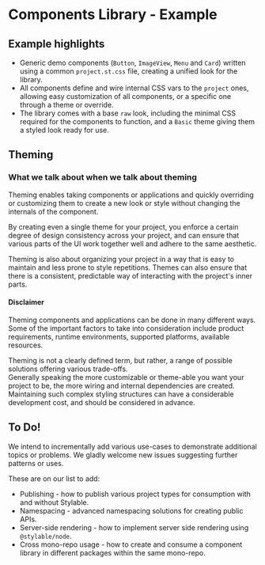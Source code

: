 # Components Library - Example

## Example highlights

- Generic demo components (`Button`, `ImageView`, `Menu` and `Card`) written using a common `project.st.css` file, creating a unified look for the library.
- All components define and wire internal CSS vars to the `project` ones, allowing easy customization of all components, or a specific one through a theme or override.
- The library comes with a base `raw` look, including the minimal CSS required for the components to function, and a `Basic` theme giving them a styled look ready for use.

## Theming

### What we talk about when we talk about theming

Theming enables taking components or applications and quickly overriding or customizing them to create a new look or style without changing the internals of the component.

By creating even a single theme for your project, you enforce a certain degree of design consistency across your project, and can ensure that various parts of the UI work together well and adhere to the same aesthetic.

Theming is also about organizing your project in a way that is easy to maintain and less prone to style repetitions. Themes can also ensure that there is a consistent, predictable way of interacting with the project's inner parts.

#### Disclaimer

Theming components and applications can be done in many different ways. Some of the important factors to take into consideration include product requirements, runtime environments, supported platforms, available resources.

Theming is not a clearly defined term, but rather, a range of possible solutions offering various trade-offs.  
Generally speaking the more customizable or theme-able you want your project to be, the more wiring and internal dependencies are created. Maintaining such complex styling structures can have a considerable development cost, and should be considered in advance.

## To Do!

We intend to incrementally add various use-cases to demonstrate additional topics or problems. We gladly welcome new issues suggesting further patterns or uses.

These are on our list to add:

- Publishing - how to publish various project types for consumption with and without Stylable.
- Namespacing - advanced namespacing solutions for creating public APIs.
- Server-side rendering - how to implement server side rendering using `@stylable/node`.
- Cross mono-repo usage - how to create and consume a component library in different packages within the same mono-repo.
